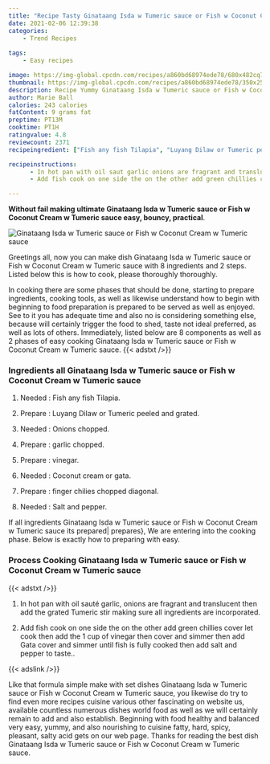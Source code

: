 ```yaml
---
title: "Recipe Tasty Ginataang Isda w Tumeric sauce or Fish w Coconut Cream w Tumeric sauce"
date: 2021-02-06 12:39:38
categories:
    - Trend Recipes
    
tags:
    - Easy recipes

image: https://img-global.cpcdn.com/recipes/a860bd68974ede78/680x482cq70/ginataang-isda-w-tumeric-sauce-or-fish-w-coconut-cream-w-tumeric-sauce-recipe-main-photo.jpg
thumbnail: https://img-global.cpcdn.com/recipes/a860bd68974ede78/350x250cq70/ginataang-isda-w-tumeric-sauce-or-fish-w-coconut-cream-w-tumeric-sauce-recipe-main-photo.jpg
description: Recipe Yummy Ginataang Isda w Tumeric sauce or Fish w Coconut Cream w Tumeric sauce with 8 ingredients and 2 stages of easy cooking.
author: Marie Ball
calories: 243 calories
fatContent: 9 grams fat
preptime: PT13M
cooktime: PT1H
ratingvalue: 4.8
reviewcount: 2371
recipeingredient: ["Fish any fish Tilapia", "Luyang Dilaw or Tumeric peeled and grated", "Onions chopped", "garlic chopped", "vinegar", "Coconut cream or gata", "finger chilies chopped diagonal", "Salt and pepper"]

recipeinstructions: 
      - In hot pan with oil saut garlic onions are fragrant and translucent then add the grated Tumeric stir making sure all ingredients are incorporated 
      - Add fish cook on one side the on the other add green chillies cover let cook then add the 1 cup of vinegar then cover and simmer then add Gata cover and simmer until fish is fully cooked then add salt and pepper to taste

---
```




**Without fail making ultimate Ginataang Isda w Tumeric sauce or Fish w Coconut Cream w Tumeric sauce easy, bouncy, practical**. 


![Ginataang Isda w Tumeric sauce or Fish w Coconut Cream w Tumeric sauce](https://img-global.cpcdn.com/recipes/a860bd68974ede78/680x482cq70/ginataang-isda-w-tumeric-sauce-or-fish-w-coconut-cream-w-tumeric-sauce-recipe-main-photo.jpg "Ginataang Isda w Tumeric sauce or Fish w Coconut Cream w Tumeric sauce")




Greetings all, now you can make dish Ginataang Isda w Tumeric sauce or Fish w Coconut Cream w Tumeric sauce with 8 ingredients and 2 steps. Listed below this is how to cook, please thoroughly thoroughly.

In cooking there are some phases that should be done, starting to prepare ingredients, cooking tools, as well as likewise understand how to begin with beginning to food preparation is prepared to be served as well as enjoyed. See to it you has adequate time and also no is considering something else, because will certainly trigger the food to shed, taste not ideal preferred, as well as lots of others. Immediately, listed below are 8 components as well as 2 phases of easy cooking Ginataang Isda w Tumeric sauce or Fish w Coconut Cream w Tumeric sauce.
{{< adstxt />}}

### Ingredients all Ginataang Isda w Tumeric sauce or Fish w Coconut Cream w Tumeric sauce


1. Needed  : Fish any fish Tilapia.

1. Prepare  : Luyang Dilaw or Tumeric peeled and grated.

1. Needed  : Onions chopped.

1. Prepare  : garlic chopped.

1. Prepare  : vinegar.

1. Needed  : Coconut cream or gata.

1. Prepare  : finger chilies chopped diagonal.

1. Needed  : Salt and pepper.



If all ingredients Ginataang Isda w Tumeric sauce or Fish w Coconut Cream w Tumeric sauce its prepared| prepares}, We are entering into the cooking phase. Below is exactly how to preparing with easy.

### Process Cooking Ginataang Isda w Tumeric sauce or Fish w Coconut Cream w Tumeric sauce

{{< adstxt />}}


1. In hot pan with oil sauté garlic, onions are fragrant and translucent then add the grated Tumeric stir making sure all ingredients are incorporated.



1. Add fish cook on one side the on the other add green chillies cover let cook then add the 1 cup of vinegar then cover and simmer then add Gata cover and simmer until fish is fully cooked then add salt and pepper to taste..





{{< adslink />}}

Like that formula simple make with set dishes Ginataang Isda w Tumeric sauce or Fish w Coconut Cream w Tumeric sauce, you likewise do try to find even more recipes cuisine various other fascinating on website us, available countless numerous dishes world food as well as we will certainly remain to add and also establish. Beginning with food healthy and balanced very easy, yummy, and also nourishing to cuisine fatty, hard, spicy, pleasant, salty acid gets on our web page. Thanks for reading the best dish Ginataang Isda w Tumeric sauce or Fish w Coconut Cream w Tumeric sauce.
